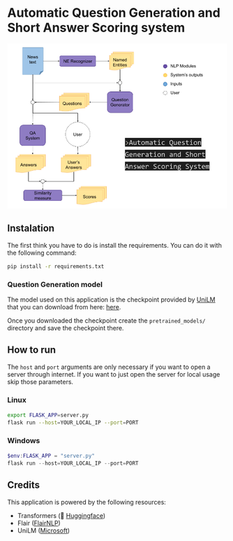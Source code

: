 # Automatic Question Generation and Short Answer Scoring system

![Image of application design](img/application_design.png)

## Instalation

The first think you have to do is install the requirements. You can do it with the following command:

```bash
pip install -r requirements.txt
```

### Question Generation model

The model used on this application is the checkpoint provided by [UniLM](https://github.com/microsoft/unilm) that you can download from here: [here](https://drive.google.com/open?id=1JN2wnkSRotwUnJ_Z-AbWwoPdP53Gcfsn).

Once you downloaded the checkpoint create the `pretrained_models/` directory and save the checkpoint there.

## How to run

The `host` and `port` arguments are only necessary if you want to open a server through internet. If you want to just open the server for local usage skip those parameters.

### Linux
```bash
export FLASK_APP=server.py
flask run --host=YOUR_LOCAL_IP --port=PORT
```

### Windows
```powershell
$env:FLASK_APP = "server.py"
flask run --host=YOUR_LOCAL_IP --port=PORT
```

## Credits

This application is powered by the following resources:
* Transformers (🤗 [Huggingface](https://github.com/huggingface/transformers))
* Flair ([FlairNLP](https://github.com/flairNLP/flair))
* UniLM ([Microsoft](https://github.com/microsoft/unilm))
